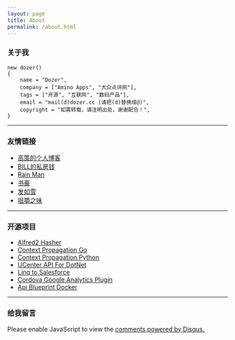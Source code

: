 ```yaml
---
layout: page
title: About
permalink: /about.html
---
```

### 关于我

```
new dozer()
{
	name = "Dozer",
	company = ["Amino Apps", "大众点评网"],
	tags = ["开源", "互联网", "数码产品"],
	email = "mail(d)dozer.cc (请把(d)替换成@)",
	copyright = "如需转载，请注明出处，谢谢配合！",
}
```

--------

### 友情链接

* [高策的个人博客](http://gaocegege.com/)
* [BILL的私房钱](http://jingege.github.io/)
* [Rain Man](http://www.cnblogs.com/rainman/)
* [书豪](http://caosh.me/)
* [发如雪](http://www.cnblogs.com/faruxue/)
* [咀嚼之味](http://jerryzou.com/)

--------

### 开源项目

* [Alfred2 Hasher](https://github.com/dozer47528/alfred2-hasher)
* [Context Propagation Go](https://github.com/AminoApps/context-propagation-go)
* [Context Propagation Python](https://github.com/AminoApps/context-propagation-python)
* [UCenter API For DotNet](https://github.com/dozer47528/UCenter-API-For-DotNet)
* [Linq to Salesforce](https://github.com/dozer47528/LinqToSalesforce)
* [Cordova Google Analytics Plugin](https://github.com/dozer47528/cordova-google-analytics-plugin)
* [Api Blueprint Docker](https://github.com/dozer47528/api-blueprint-docker)

--------

### 给我留言

<div id="disqus_thread"></div>
<script>
/**
*  RECOMMENDED CONFIGURATION VARIABLES: EDIT AND UNCOMMENT THE SECTION BELOW TO INSERT DYNAMIC VALUES FROM YOUR PLATFORM OR CMS.
*  LEARN WHY DEFINING THESE VARIABLES IS IMPORTANT: https://disqus.com/admin/universalcode/#configuration-variables*/
var disqus_config = function () {
this.page.url = '{{ site.url }}{{page.url }}';  // Replace PAGE_URL with your page's canonical URL variable
this.page.identifier = '{{ page.url }}'; // Replace PAGE_IDENTIFIER with your page's unique identifier variable
};
(function() { // DON'T EDIT BELOW THIS LINE
var d = document, s = d.createElement('script');
s.src = '//dozer.disqus.com/embed.js';
s.setAttribute('data-timestamp', +new Date());
(d.head || d.body).appendChild(s);
})();
</script>
<noscript>Please enable JavaScript to view the <a href="https://disqus.com/?ref_noscript">comments powered by Disqus.</a></noscript>
